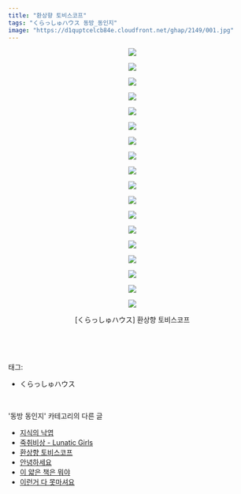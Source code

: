```yaml
---
title: "환상향 토비스코프"
tags: "くらっしゅハウス 동방_동인지"
image: "https://d1quptcelcb84e.cloudfront.net/ghap/2149/001.jpg"
---
```

<div class="article">
<p style="text-align: center; clear: none; float: none;"><img src="{{ site.imgserver8 }}/ghap/2149/001.jpg"/></p>
<p style="text-align: center; clear: none; float: none;"><img src="{{ site.imgserver8 }}/ghap/2149/002.jpg"/></p>
<p style="text-align: center; clear: none; float: none;"><img src="{{ site.imgserver8 }}/ghap/2149/003.jpg"/></p>
<p style="text-align: center; clear: none; float: none;"><img src="{{ site.imgserver8 }}/ghap/2149/004.jpg"/></p>
<p style="text-align: center; clear: none; float: none;"><img src="{{ site.imgserver8 }}/ghap/2149/005.jpg"/></p>
<p style="text-align: center; clear: none; float: none;"><img src="{{ site.imgserver8 }}/ghap/2149/006.jpg"/></p>
<p style="text-align: center; clear: none; float: none;"><img src="{{ site.imgserver8 }}/ghap/2149/007.jpg"/></p>
<p style="text-align: center; clear: none; float: none;"><img src="{{ site.imgserver8 }}/ghap/2149/008.jpg"/></p>
<p style="text-align: center; clear: none; float: none;"><img src="{{ site.imgserver8 }}/ghap/2149/009.jpg"/></p>
<p style="text-align: center; clear: none; float: none;"><img src="{{ site.imgserver8 }}/ghap/2149/010.jpg"/></p>
<p style="text-align: center; clear: none; float: none;"><img src="{{ site.imgserver8 }}/ghap/2149/011.jpg"/></p>
<p style="text-align: center; clear: none; float: none;"><img src="{{ site.imgserver8 }}/ghap/2149/012.jpg"/></p>
<p style="text-align: center; clear: none; float: none;"><img src="{{ site.imgserver8 }}/ghap/2149/013.jpg"/></p>
<p style="text-align: center; clear: none; float: none;"><img src="{{ site.imgserver8 }}/ghap/2149/014.jpg"/></p>
<p style="text-align: center; clear: none; float: none;"><img src="{{ site.imgserver8 }}/ghap/2149/015.jpg"/></p>
<p style="text-align: center; clear: none; float: none;"><img src="{{ site.imgserver8 }}/ghap/2149/016.jpg"/></p>
<p style="text-align: center; clear: none; float: none;"><img src="{{ site.imgserver8 }}/ghap/2149/017.jpg"/></p>
<p style="text-align: center; clear: none; float: none;"><img src="{{ site.imgserver8 }}/ghap/2149/018.jpg"/></p>
<p style="text-align: center; clear: none; float: none;">[くらっしゅハウス] 환상향 토비스코프</p>
<p><br/></p>
</div><br/>
<div class="tagTrail">
<p>태그: </p>
<ul>
<li>くらっしゅハウス</li>
</ul>
</div><br/>
<div class="another">
<p>'동방 동인지' 카테고리의 다른 글</p>
<ul>
<li><a href="/ghap_2152">지식의 낙엽</a></li>
<li><a href="/ghap_2150">죽취비상 - Lunatic Girls</a></li>
<li><a href="/ghap_2149">환상향 토비스코프</a></li>
<li><a href="/ghap_2148">안녕하세요</a></li>
<li><a href="/ghap_2147">이 얇은 책은 뭐야</a></li>
<li><a href="/ghap_2146">이런거 다 못마셔요</a></li>
</ul>
</div><br/>
<div class="cb_module cb_fluid">
<div class="cb_wrt cb_profile">
</div><!-- commentList close -->
</div><br/>

